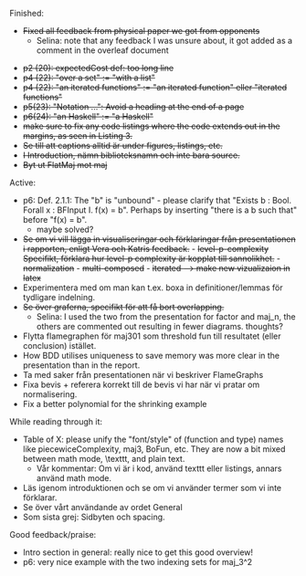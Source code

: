  Finished: 
 - ~~Fixed all feedback from physical paper we got from opponents~~
    - 	Selina: note that any feedback I was unsure about, it got added as a comment in the overleaf document
   
  
+ ~~p2 (20): expectedCost def: too long line~~
+ ~~p4 (22): "over a set" := "with a list"~~
+ ~~p4 (22): "an iterated functions" := "an iterated function" eller "iterated functions"~~
+ ~~p5(23): "Notation ...": Avoid a heading at the end of a page~~
+ ~~p6(24): "an Haskell" := "a Haskell"~~
+ ~~make sure to fix any code listings where the code extends out in the margins, as seen in Listing 3.~~
+ ~~Se till att captions alltid är under figures, listings, etc.~~
+ ~~I Introduction, nämn biblioteksnamn och inte bara source.~~
+ ~~Byt ut FlatMaj mot maj~~

 Active: 

 + p6: Def. 2.1.1: The "b" is "unbound" - please clarify that "Exists
  b : Bool. Forall x : BFInput I. f(x) = b". Perhaps by inserting
  "there is a b such that" before "f(x) = b".
     - maybe solved?
+ ~~Se om vi vill lägga in visualiseringar och förklaringar från presentationen i rapporten, enligt Vera och Katris feedback.~~
       - ~~level-p-complexity~~ ~~Specifikt, förklara hur level-p complexity är kopplat till sannolikhet.~~
       - ~~normalization~~
       - ~~multi-composed~~
       - ~~iterated --> make new vizualizaion in latex~~
+ Experimentera med om man kan t.ex. boxa in definitioner/lemmas för tydligare indelning.
+ ~~Se över graferna, specifikt för att få bort overlapping.~~
    - Selina: I used the two from the presentation for factor and maj_n, the others are commented out resulting in fewer diagrams. thoughts?
+ Flytta flamegraphen för maj301 som threshold fun till resultatet (eller conclusion) istället.
+ How BDD utilises uniqueness to save memory was more clear in the presentation than in the
report.
+ Ta med saker från presentationen när vi beskriver FlameGraphs
+ Fixa bevis + referera korrekt till de bevis vi har när vi pratar om normalisering.
+ Fix a better polynomial for the shrinking example
  
 While reading through it: 
  + Table of X: please unify the "font/style" of (function and type)
  names like piecewiceComplexity, maj3, BoFun, etc. They are now a bit
  mixed between math mode, \texttt, and plain text.
    + Vår kommentar: Om vi är i kod, använd texttt eller listings, annars använd math mode.
+ Läs igenom introduktionen och se om vi använder termer som vi inte förklarar.
+ Se över vårt användande av ordet General
+ Som sista grej: Sidbyten och spacing.


Good feedback/praise: 

+ Intro section in general: really nice to get this good overview!
+ p6: very nice example with the two indexing sets for maj_3^2

